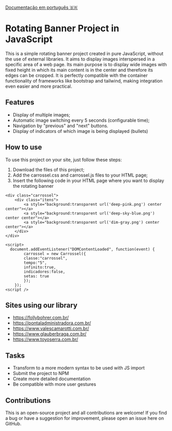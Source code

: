 [Documentação em português 🇧🇷](README.pt.md)

# Rotating Banner Project in JavaScript

This is a simple rotating banner project created in pure JavaScript, without the use of external libraries. It aims to display images interspersed in a specific area of a web page.
Its main purpose is to display wide images with fixed height in which its main content is in the center and therefore its edges can be cropped.
It is perfectly compatible with the container functionality of frameworks like bootstrap and tailwind, making integration even easier and more practical.

## Features

- Display of multiple images;
- Automatic image switching every 5 seconds (configurable time);
- Navigation by "previous" and "next" buttons.
- Display of indicators of which image is being displayed (bullets)

## How to use

To use this project on your site, just follow these steps:

1. Download the files of this project;
2. Add the carrossel.css and carrossel.js files to your HTML page;
3. Insert the following code in your HTML page where you want to display the rotating banner
```
<div class="carrossel">
    <div class="itens">
        <a style="background:transparent url('deep-pink.png') center center"></a>
        <a style="background:transparent url('deep-sky-blue.png') center center"></a>
        <a style="background:transparent url('dim-gray.png') center center"></a>
    </div>
</div>

<script>
  document.addEventListener("DOMContentLoaded", function(event) {
		carrossel = new Carrossel({
		classe:"carrossel",
		tempo:"5",
		infinito:true,
		indicadores:false,
		setas: true
		});
	});
<script />
```

## Sites using our library
 - https://follybohrer.com.br/
 - https://pontaladministradora.com.br/
 - https://www.valescamarotti.com.br/
 - https://www.glauberbraga.com.br/
 - https://www.toyoserra.com.br/


## Tasks
 - Transform to a more modern syntax to be used with JS import
 - Submit the project to NPM
 - Create more detailed documentation
 - Be compatible with more user gestures

## Contributions
This is an open-source project and all contributions are welcome! If you find a bug or have a suggestion for improvement, please open an issue here on GitHub.
